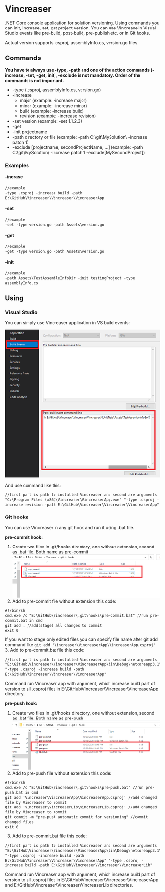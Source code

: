 # Vincreaser
.NET Core console application for solution versioning. Using commands you can init, increase, set, get project version. You can use Vincrease in Visual Studio events like pre-build, post-build, pre-publish etc. or in Git hooks.

 Actual version supports .csproj, assemblyInfo.cs, version.go files.

## Commands

**You have to always use -type, -path and one of the action commands (-increase, -set, -get, init), -exclude is not mandatory. Order of the commands is not important.**



*   -type (.csproj, assemblyInfo.cs, version.go)
*   -increase
	* major (example: -increase major)
	* minor (example: -increase minor)
	* build (example: -increase build)
	* revision (example: -increase revision)
*	-set version (example: -set 1.1.2.3)
*   -get
*   -init projectname
*   -path directory or file (example: -path C:\\git\MySolution\ -increase patch 1)
*   -exclude [projectname, secondProjectName, ...] (example: -path C:\\git\MySolution\ -increase patch 1 -exclude[MySecondProject])

### Examples
#### -incrase
```
//example
-type .csproj -increase build -path E:\GitHub\Vincreaser\Vincreaser\VincreaserApp
```
#### -set
```
//example
-set -type version.go -path Assets\version.go
```
#### -get
```
//example
-get -type version.go -path Assets\version.go
```
#### -init
```
//example
-path Assets\TestAssembleInfoDir -init testingProject -type assemblyInfo.cs
```


## Using
### Visual Studio
You can simply use Vincreaser application in VS build events:

![Visual Studio ](/Images/vs_postbuild.png)

And use command like this:
```
//first part is path to installed Vincreaser and second are arguments
"C:\Program Files (x86)\Vincreaser\VincreaserApp.exe" "-type .csproj -increase revision -path E:\GitHub\Vincreaser\Vincreaser\VincreaserApp"
```

### Git hooks
You can use Vincreaser in any git hook and run it using .bat file.

**pre-commit hook:**
1. Create two files in .git/hooks directory, one without extension, second as .bat file. Both name as pre-commit
![Visual Studio ](/Images/hooks.png)
2. Add to pre-commit file without extension this code:
```
#!/bin/sh
cmd.exe /c "E:\GitHub\Vincreaser\.git\hooks\pre-commit.bat" //run pre-commit.bat in cmd
git add . //add(stage) all changes to commit
exit 0
```
If you want to stage only edited files you can specify file name after git add command like `git add 'Vincreaser\VincreaserApp\VincreaserApp.csproj'`
3. Add to pre-commit.bat file this code:
```
//first part is path to installed Vincreaser and second are arguments
"E:\GitHub\Vincreaser\Vincreaser\VincreaserApp\bin\Debug\netcoreapp3.1\VincreaserApp.exe" "-type .csproj -increase build -path E:\GitHub\Vincreaser\Vincreaser\VincreaserApp"
```
Command run Vincreaser app with argument, which increase build part of version to all .csproj files in E:\GitHub\Vincreaser\Vincreaser\VincreaserApp directory.

**pre-push hook:**
1. Create two files in .git/hooks directory, one without extension, second as .bat file. Both name as pre-push
![Visual Studio ](/Images/hooks_prepush.png)
2. Add to pre-push file without extension this code:
```
#!/bin/sh
cmd.exe /c "E:\GitHub\Vincreaser\.git\hooks\pre-push.bat" //run pre-push.bat in cmd
git add 'Vincreaser\VincreaserApp\VincreaserApp.csproj' //add changed file by Vincreaser to commit
git add 'Vincreaser\VincreaserLib\VincreaserLib.csproj' //add changed file by Vincreaser to commit
git commit -m "pre-pust automatic commit for versioning" //commit changed files
exit 0
```
3. Add to pre-commit.bat file this code:
```
//first part is path to installed Vincreaser and second are arguments
"E:\GitHub\Vincreaser\Vincreaser\VincreaserApp\bin\Debug\netcoreapp3.1\VincreaserApp.exe" "-type .csproj -increase build -path E:\GitHub\Vincreaser\Vincreaser\VincreaserApp" "-type .csproj -increase build -path E:\GitHub\Vincreaser\Vincreaser\VincreaserLib"
```
Command run Vincreaser app with argument, which increase build part of version to all .csproj files in E:\GitHub\Vincreaser\Vincreaser\VincreaserApp and E:\GitHub\Vincreaser\Vincreaser\VincreaserLib directories.
